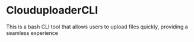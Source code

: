 # ClouduploaderCLI
This is a bash CLI tool that allows users to upload files quickly, providing a seamless experience
